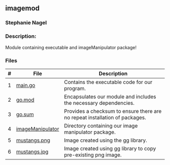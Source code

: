 ## imagemod
### Stephanie Nagel
### Description:

Module containing executable and imageManipulator package!

### Files

|   #   | File            | Description                                        |
| :---: | --------------- | -------------------------------------------------- |
| 1 | [main.go](https://github.com/aelious/4143-PLC-Nagel/blob/main/Assignments/P02/imagemod/main.go) | Contains the executable code for our program. |
| 2 | [go.mod](https://github.com/aelious/4143-PLC-Nagel/blob/main/Assignments/P02/imagemod/go.mod) | Encapsulates our module and includes the necessary dependencies.  |
| 3 | [go.sum](https://github.com/aelious/4143-PLC-Nagel/blob/main/Assignments/P02/imagemod/go.sum) | Provides a checksum to ensure there are no repeat installation of packages. |
| 4 | [imageManipulator](https://github.com/aelious/4143-PLC-Nagel/tree/main/Assignments/P02/imagemod/imageManipulator)| Directory containing our image manipulator package. |
| 5 | [mustangs.png](https://github.com/aelious/4143-PLC-Nagel/blob/main/Assignments/P02/imagemod/mustangs.png) | Image created using the gg library. |
| 6 | [mustangs.jpg](https://github.com/aelious/4143-PLC-Nagel/blob/main/Assignments/P02/imagemod/mustangs.jpg) | Image created using gg library to copy pre-existing png image. |
